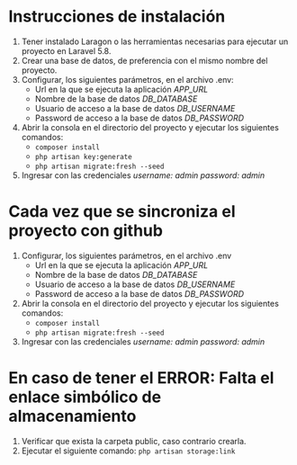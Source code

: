 # Instrucciones de instalación
1. Tener instalado Laragon o las herramientas necesarias para ejecutar un proyecto en Laravel 5.8.
2. Crear una base de datos, de preferencia con el mismo nombre del proyecto.
3. Configurar, los siguientes parámetros, en el archivo .env:
    - Url en la que se ejecuta la aplicación *APP_URL*
    - Nombre de la base de datos *DB_DATABASE*
    - Usuario de acceso a la base de datos *DB_USERNAME*
    - Password de acceso a la base de datos *DB_PASSWORD*
4. Abrir la consola en el directorio del proyecto y ejecutar los siguientes comandos:
    - `composer install`
    - `php artisan key:generate`
    - `php artisan migrate:fresh --seed`
5. Ingresar con las credenciales 
    *username: admin*
    *password: admin*

# Cada vez que se sincroniza el proyecto con github
1. Configurar, los siguientes parámetros, en el archivo .env
    - Url en la que se ejecuta la aplicación *APP_URL*
    - Nombre de la base de datos *DB_DATABASE*
    - Usuario de acceso a la base de datos *DB_USERNAME*
    - Password de acceso a la base de datos *DB_PASSWORD*
2. Abrir la consola en el directorio del proyecto y ejecutar los siguientes comandos:
    - `composer install`
    - `php artisan migrate:fresh --seed`
3. Ingresar con las credenciales 
    *username: admin*
    *password: admin*

# En caso de tener el ERROR: Falta el enlace simbólico de almacenamiento
1. Verificar que exista la carpeta public, caso contrario crearla.
2. Ejecutar el siguiente comando: `php artisan storage:link`